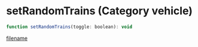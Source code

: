 # setRandomTrains (Category vehicle)

```js
function setRandomTrains(toggle: boolean): void
```

[filename](setRandomTrains_m.md ':include')